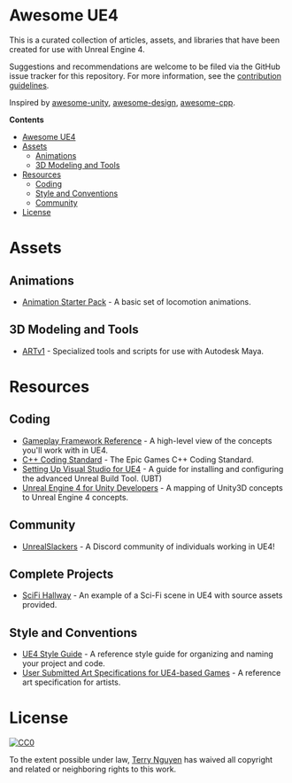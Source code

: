 # Awesome UE4

This is a curated collection of articles, assets, and libraries that have
been created for use with Unreal Engine 4.

Suggestions and recommendations are welcome to be filed via the GitHub issue
tracker for this repository. For more information, see the
[contribution guidelines](CONTRIBUTING.md).

Inspired by [awesome-unity](https://github.com/RyanNielson/awesome-unity),
[awesome-design](https://github.com/gztchan/awesome-design),
[awesome-cpp](https://github.com/fffaraz/awesome-cpp).

**Contents**

- [Awesome UE4](#awesome-ue4)
- [Assets](#assets)
  - [Animations](#animations)
  - [3D Modeling and Tools](#3d-modeling-and-tools)
- [Resources](#resources)
	- [Coding](#coding)
	- [Style and Conventions](#style-and-conventions)
	- [Community](#community)
- [License](#license)

# Assets

## Animations
- [Animation Starter Pack](https://www.unrealengine.com/marketplace/animation-starter-pack) - A basic set of locomotion animations.

## 3D Modeling and Tools 
- [ARTv1](https://www.unrealengine.com/marketplace/maya-tools) - Specialized tools and scripts for use with Autodesk Maya.

# Resources

## Coding
- [Gameplay Framework Reference](https://docs.unrealengine.com/latest/INT/Gameplay/Framework/QuickReference/index.html) - A high-level view of the concepts you'll work with in UE4.
- [C++ Coding Standard](https://docs.unrealengine.com/latest/INT/Programming/Development/CodingStandard/index.html) - The Epic Games C++ Coding Standard.
- [Setting Up Visual Studio for UE4](https://docs.unrealengine.com/latest/INT/Programming/Development/VisualStudioSetup/index.html) - A guide for installing and configuring the advanced Unreal Build Tool. (UBT)
- [Unreal Engine 4 for Unity Developers](https://docs.unrealengine.com/latest/INT/GettingStarted/FromUnity/) - A mapping of Unity3D concepts to Unreal Engine 4 concepts.

## Community
- [UnrealSlackers](http://unrealslackers.org/) - A Discord community of individuals working in UE4!

## Complete Projects
- [SciFi Hallway](https://www.unrealengine.com/marketplace/scifi-hallway) - An example of a Sci-Fi scene in UE4 with source assets provided.

## Style and Conventions
- [UE4 Style Guide](https://github.com/Allar/ue4-style-guide) - A reference style guide for organizing and naming your project and code.
- [User Submitted Art Specifications for UE4-based Games](https://wiki.unrealengine.com/User_Submitted_Art_Specifications) - A reference art specification for artists.

# License

[![CC0](http://mirrors.creativecommons.org/presskit/buttons/88x31/svg/cc-zero.svg)](https://creativecommons.org/publicdomain/zero/1.0/)

To the extent possible under law, [Terry Nguyen](https://terrehbyte.com) has
waived all copyright and related or neighboring rights to this work.
